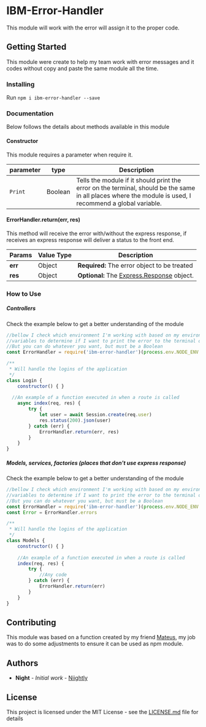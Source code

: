 # IBM-Error-Handler

This module will work with the error will assign it to the proper code.

## Getting Started

This module were create to help my team work with error messages and it codes without copy and paste the same module all the time.

### Installing

Run `npm i ibm-error-handler --save`

### Documentation
Below follows the details about methods available in this module

#### Constructor
This module requires a parameter when require it. 

| parameter | type    | Description
| ---       | ---     | ---
| `Print`   | Boolean | Tells the module if it should print the error on the terminal, should be the same in all places where the module is used, I recommend a global variable.



#### ErrorHandler.return(err, res)
This method will receive the error with/without the express response, if receives an express response will deliver a status to the front end.

| Params | Value Type | Description |
| --- | --- | --- |
| **err** | Object | **Required:** The error object to be treated |
| **res** | Object | **Optional:** The [Express.Response](http://expressjs.com/en/4x/api.html#res) object. |


### How to Use


##### Controllers
Check the example below to get a better understanding of the module

```javascript
//bellow I check which environment I'm working with based on my environment  
//variables to determine if I want to print the error to the terminal or not.
//But you can do whatever you want, but must be a Boolean
const ErrorHandler = require('ibm-error-handler')(process.env.NODE_ENV!=='prod')

/**
 * Will handle the logins of the application
 */
class Login {
	constructor() { }
  
  //An example of a function executed in when a route is called
	async index(req, res) {
		try {
			let user = await Session.create(req.user)
			res.status(200).json(user)
		} catch (err) {
			ErrorHandler.return(err, res)
		}
	}
}
```

##### Models, services, factories (places that don't use express response)
Check the example below to get a better understanding of the module

```javascript
//bellow I check which environment I'm working with based on my environment  
//variables to determine if I want to print the error to the terminal or not.
//But you can do whatever you want, but must be a Boolean
const ErrorHandler = require('ibm-error-handler')(process.env.NODE_ENV!=='prod')
const Error = ErrorHandler.errors

/**
 * Will handle the logins of the application
 */
class Models {
	constructor() { }
  
  	//An example of a function executed in when a route is called
	index(req, res) {
		try {
			//Any code
		} catch (err) {
			ErrorHandler.return(err)
		}
	}
}
```


## Contributing

This module was based on a function created by my friend [Mateus](https://github.com/mateusnroll), my job was to do some adjustments to ensure it can be used as npm module.

## Authors

* **Night** - *Initial work* - [Niightly](https://github.com/niightly)

## License

This project is licensed under the MIT License - see the [LICENSE.md](LICENSE.md) file for details
